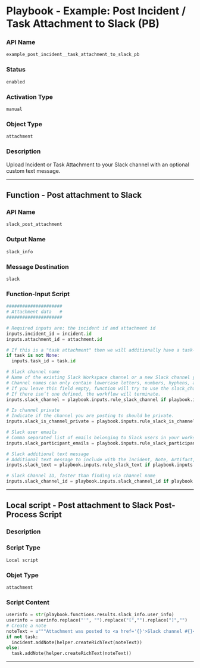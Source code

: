 <!--
    DO NOT MANUALLY EDIT THIS FILE
    THIS FILE IS AUTOMATICALLY GENERATED WITH resilient-sdk codegen
    Generated with resilient-sdk v49.0.4423
-->

# Playbook - Example: Post Incident / Task Attachment to Slack (PB)

### API Name
`example_post_incident__task_attachment_to_slack_pb`

### Status
`enabled`

### Activation Type
`manual`

### Object Type
`attachment`

### Description
Upload Incident or Task Attachment to your Slack channel with an optional custom text message.


---
## Function - Post attachment to Slack

### API Name
`slack_post_attachment`

### Output Name
`slack_info`

### Message Destination
`slack`

### Function-Input Script
```python
#####################
# Attachment data   #
#####################

# Required inputs are: the incident id and attachment id
inputs.incident_id = incident.id
inputs.attachment_id = attachment.id

# If this is a "task attachment" then we will additionally have a task-id
if task is not None:
  inputs.task_id = task.id

# Slack channel name
# Name of the existing Slack Workspace channel or a new Slack channel you are posting to. 
# Channel names can only contain lowercase letters, numbers, hyphens, and underscores, and must be 21 characters or less. 
# If you leave this field empty, function will try to use the slack_channel associated with the Incident or Task found in the Slack Conversations datatable. 
# If there isn’t one defined, the workflow will terminate.
inputs.slack_channel = playbook.inputs.rule_slack_channel if playbook.inputs.rule_slack_channel is not None else playbook.inputs.rule_slack_channel

# Is channel private
# Indicate if the channel you are posting to should be private.
inputs.slack_is_channel_private = playbook.inputs.rule_slack_is_channel_private if playbook.inputs.rule_slack_is_channel_private is not None else playbook.inputs.rule_slack_is_channel_private

# Slack user emails
# Comma separated list of emails belonging to Slack users in your workspace that will be added to your channel.
inputs.slack_participant_emails = playbook.inputs.rule_slack_participant_emails if playbook.inputs.rule_slack_participant_emails is not None else playbook.inputs.rule_slack_participant_emails

# Slack additional text message
# Additional text message to include with the Incident, Note, Artifact, Attachment or Task data.
inputs.slack_text = playbook.inputs.rule_slack_text if playbook.inputs.rule_slack_text is not None else ''

# Slack Channel ID, faster than finding via channel name
inputs.slack_channel_id = playbook.inputs.slack_channel_id if playbook.inputs.slack_channel_id else playbook.inputs.slack_channel_id

```

---

## Local script - Post attachment to Slack Post-Process Script

### Description


### Script Type
`Local script`

### Objet Type
`attachment`

### Script Content
```python
userinfo = str(playbook.functions.results.slack_info.user_info)
userinfo = userinfo.replace("'", "").replace("[","").replace("]","")
# Create a note
noteText = u"""Attachment was posted to <a href='{}'>Slack channel #{}</a>. Members of this channel are: \n{}""".format(playbook.functions.results.url, playbook.functions.results.channel, userinfo)
if not task:
  incident.addNote(helper.createRichText(noteText))
else:
  task.addNote(helper.createRichText(noteText))
```

---
